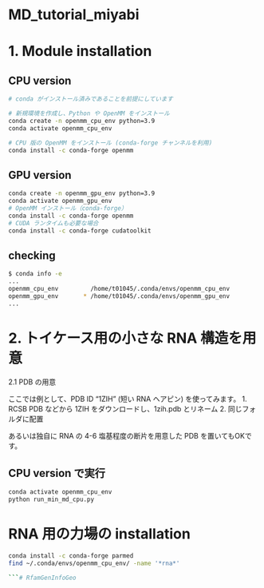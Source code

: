 # MD_tutorial_miyabi

# 1. Module installation

## CPU version
```sh
# conda がインストール済みであることを前提にしています

# 新規環境を作成し、Python や OpenMM をインストール
conda create -n openmm_cpu_env python=3.9
conda activate openmm_cpu_env

# CPU 版の OpenMM をインストール (conda-forge チャンネルを利用)
conda install -c conda-forge openmm
```

## GPU version
```sh
conda create -n openmm_gpu_env python=3.9
conda activate openmm_gpu_env
# OpenMM インストール（conda-forge）
conda install -c conda-forge openmm
# CUDA ランタイムも必要な場合
conda install -c conda-forge cudatoolkit
```

## checking 
```sh
$ conda info -e
...
openmm_cpu_env         /home/t01045/.conda/envs/openmm_cpu_env
openmm_gpu_env       * /home/t01045/.conda/envs/openmm_gpu_env
...
```


# 2. トイケース用の小さな RNA 構造を用意

2.1 PDB の用意

ここでは例として、PDB ID “1ZIH” (短い RNA ヘアピン) を使ってみます。
	1.	RCSB PDB などから 1ZIH をダウンロードし、1zih.pdb とリネーム
	2.	同じフォルダに配置

あるいは独自に RNA の 4-6 塩基程度の断片を用意した PDB を置いてもOKです。

## CPU version で実行
```sh
conda activate openmm_cpu_env
python run_min_md_cpu.py
```


# RNA 用の力場の installation
```sh
conda install -c conda-forge parmed
find ~/.conda/envs/openmm_cpu_env/ -name '*rna*'

```# RfamGenInfoGeo
